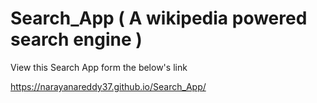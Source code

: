 # Search_App ( A wikipedia powered search engine )

View this Search App form the below's link

https://narayanareddy37.github.io/Search_App/
